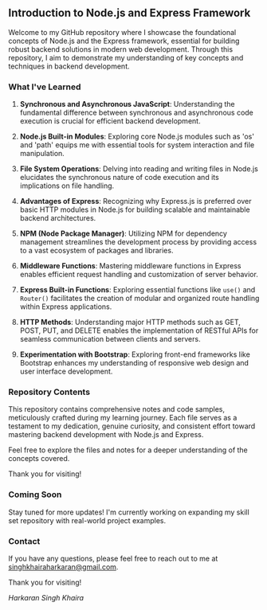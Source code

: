 ## Introduction to Node.js and Express Framework

Welcome to my GitHub repository where I showcase the foundational concepts of Node.js and the Express framework, essential for building robust backend solutions in modern web development. Through this repository, I aim to demonstrate my understanding of key concepts and techniques in backend development.

### What I've Learned

1. **Synchronous and Asynchronous JavaScript**: Understanding the fundamental difference between synchronous and asynchronous code execution is crucial for efficient backend development.

2. **Node.js Built-in Modules**: Exploring core Node.js modules such as 'os' and 'path' equips me with essential tools for system interaction and file manipulation.

3. **File System Operations**: Delving into reading and writing files in Node.js elucidates the synchronous nature of code execution and its implications on file handling.

4. **Advantages of Express**: Recognizing why Express.js is preferred over basic HTTP modules in Node.js for building scalable and maintainable backend architectures.

5. **NPM (Node Package Manager)**: Utilizing NPM for dependency management streamlines the development process by providing access to a vast ecosystem of packages and libraries.

6. **Middleware Functions**: Mastering middleware functions in Express enables efficient request handling and customization of server behavior.

7. **Express Built-in Functions**: Exploring essential functions like `use()` and `Router()` facilitates the creation of modular and organized route handling within Express applications.

8. **HTTP Methods**: Understanding major HTTP methods such as GET, POST, PUT, and DELETE enables the implementation of RESTful APIs for seamless communication between clients and servers.

9. **Experimentation with Bootstrap**: Exploring front-end frameworks like Bootstrap enhances my understanding of responsive web design and user interface development.

### Repository Contents

This repository contains comprehensive notes and code samples, meticulously crafted during my learning journey. Each file serves as a testament to my dedication, genuine curiosity, and consistent effort toward mastering backend development with Node.js and Express.

Feel free to explore the files and notes for a deeper understanding of the concepts covered.

Thank you for visiting!

### Coming Soon

Stay tuned for more updates! I'm currently working on expanding my skill set repository with real-world project examples.

### Contact

If you have any questions, please feel free to reach out to me at [singhkhairaharkaran@gmail.com](mailto:singhkhairaharkaran@gmail.com).

Thank you for visiting!

_Harkaran Singh Khaira_
